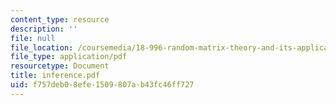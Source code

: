 ```yaml
---
content_type: resource
description: ''
file: null
file_location: /coursemedia/18-996-random-matrix-theory-and-its-applications-spring-2004/f757deb08efe1509807ab43fc46ff727_inference.pdf
file_type: application/pdf
resourcetype: Document
title: inference.pdf
uid: f757deb0-8efe-1509-807a-b43fc46ff727
---
```

